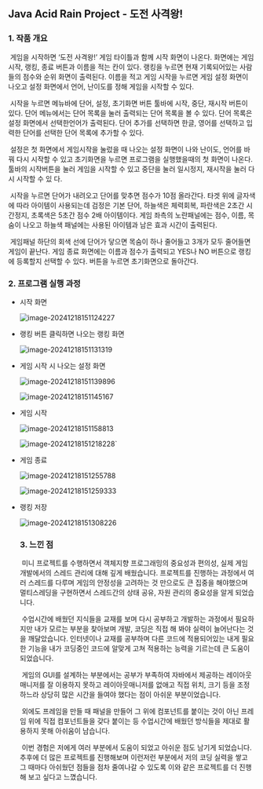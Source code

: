 ## Java Acid Rain Project - 도전 사격왕!

### 1. 작품 개요

​	게임을 시작하면 ‘도전 사격왕!’ 게임 타이틀과 함께 시작 화면이 나온다. 화면에는 게임 시작, 랭킹, 종료 버튼과 이름을 적는 칸이 있다. 랭킹을 누르면 현재 기록되어있는 사람들의 점수와 순위 화면이 출력된다. 이름을 적고 게임 시작을 누르면 게임 설정 화면이 나오고 설정 화면에서 언어, 난이도를 정해 게임을 시작할 수 있다.

​	시작을 누르면 메뉴바에 단어, 설정, 초기화면 버튼 툴바에 시작, 중단, 재시작 버튼이 있다. 단어 메뉴에서는 단어 목록을 눌러 출력되는 단어 목록을 볼 수 있다. 단어 목록은 설정 화면에서 선택한언어가 출력된다. 단어 추가를 선택하면 한글, 영어를 선택하고 입력한 단어를 선택한 단어 목록에 추가할 수 있다.

​	설정은 첫 화면에서 게임시작을 눌렀을 때 나오는 설정 화면이 나와 난이도, 언어를 바꿔 다시 시작할 수 있고 초기화면을 누르면 프로그램을 실행했을때의 첫 화면이 나온다. 툴바의 시작버튼을 눌러 게임을 시작할 수 있고 중단을 눌러 일시정지, 재시작을 눌러 다시 시작할 수 있
다.

​	시작을 누르면 단어가 내려오고 단어를 맞추면 점수가 10점 올라간다. 타겟 위에 글자색에 따라 아이템이 사용되는데 검정은 기본 단어, 하늘색은 체력회복, 파란색은 2초간 시간정지, 초록색은 5초간 점수 2배 아이템이다. 게임 좌측의 노란패널에는 점수, 이름, 목숨이 나오고 하늘색 패널에는 사용된 아이템과 남은 효과 시간이 출력된다. 

​	게임패널 하단의 회색 선에 단어가 닿으면 목숨이 하나 줄어들고 3개가 모두 줄어들면 게임이 끝난다. 게임 종료 화면에는 이름과 점수가 출력되고 YES나 NO 버튼으로 랭킹에 등록할지 선택할 수 있다. 버튼을 누르면 초기화면으로 돌아간다.

### 2. 프로그램 실행 과정

- 시작 화면

  ![image-20241218151124227](C:\Users\world\AppData\Roaming\Typora\typora-user-images\image-20241218151124227.png)

- 랭킹 버튼 클릭하면 나오는 랭킹 화면

  ![image-20241218151131319](C:\Users\world\AppData\Roaming\Typora\typora-user-images\image-20241218151131319.png)

- 게임 시작 시 나오는 설정 화면

  ![image-20241218151139896](C:\Users\world\AppData\Roaming\Typora\typora-user-images\image-20241218151139896.png)

  ![image-20241218151145167](C:\Users\world\AppData\Roaming\Typora\typora-user-images\image-20241218151145167.png)

- 게임 시작

  ![image-20241218151158813](C:\Users\world\AppData\Roaming\Typora\typora-user-images\image-20241218151158813.png)

  ![image-20241218151218228](C:\Users\world\AppData\Roaming\Typora\typora-user-images\image-20241218151218228.png)`

- 게임 종료

  ![image-20241218151255788](C:\Users\world\AppData\Roaming\Typora\typora-user-images\image-20241218151255788.png)

  ![image-20241218151259333](C:\Users\world\AppData\Roaming\Typora\typora-user-images\image-20241218151259333.png)

- 랭킹 저장

  ![image-20241218151308226](C:\Users\world\AppData\Roaming\Typora\typora-user-images\image-20241218151308226.png)

  

  ### 3. 느낀 점

  ​	미니 프로젝트를 수행하면서 객체지향 프로그래밍의 중요성과 편의성, 실제 게임 개발에서의 스레드 관리에 대해 깊게 배웠습니다. 프로젝트를 진행하는 과정에서 여러 스레드를 다루며 게임의 안정성을 고려하는 것 만으로도 큰 집중을 해야했으며 멀티스레딩을 구현하면서 스레드간의 상태 공유, 자원 관리의 중요성을 알게 되었습니다. 

  ​	수업시간에 배웠던 지식들을 교재를 보며 다시 공부하고 개발하는 과정에서 필요하지만 내가 모르는 부분을 찾아보며 개발, 코딩은 직접 해 봐야 실력이 늘어난다는 것을 깨달았습니다. 인터넷이나 교재를 공부하며 다른 코드에 적용되어있는 내게 필요한 기능을 내가 코딩중인 코드에 알맞게 고쳐 적용하는 능력을 기르는데 큰 도움이 되었습니다.

  ​	게임의 GUI를 설계하는 부분에서는 공부가 부족하여 자바에서 제공하는 레이아웃매니저를 잘 이용하지 못하고 레이아웃매니저를 없애고 직접 위치, 크기 등을 조정하느라 상당히 많은 시간을 들여야 했다는 점이 아쉬운 부분이었습니다. 

  ​	외에도 프레임을 만들 때 패널을 만들어 그 위에 컴포넌트를 붙이는 것이 아닌 프레임 위에 직접 컴포넌트들을 갖다 붙이는 등 수업시간에 배웠던 방식들을 제대로 활용하지 못해 아쉬움이 남습니다. 

  ​	이번 경험은 저에게 여러 부분에서 도움이 되었고 아쉬운 점도 남기게 되었습니다. 추후에 더 많은 프로젝트를 진행해보며 이런저런 부분에서 저의 코딩 실력을 쌓고 그 때마다 아쉬웠던 점들을 점차 줄여나갈 수 있도록 이와 같은 프로젝트를 더 진행 해 보고 싶다고 느꼈습니다.

